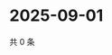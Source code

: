 # 2025-09-01

共 0 条

<!-- BEGIN ZHIHUQUESTIONS -->
<!-- 最后更新时间 Mon Sep 01 2025 17:14:18 GMT+0800 (China Standard Time) -->

<!-- END ZHIHUQUESTIONS -->
